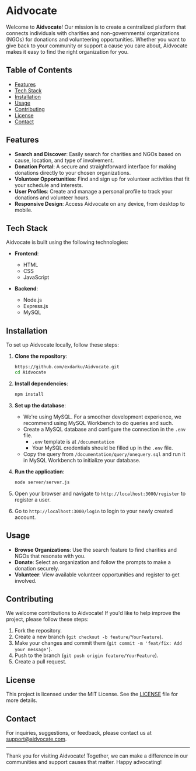 # Aidvocate

Welcome to **Aidvocate**! Our mission is to create a centralized platform that connects individuals with charities and non-governmental organizations (NGOs) for donations and volunteering opportunities. Whether you want to give back to your community or support a cause you care about, Aidvocate makes it easy to find the right organization for you.

## Table of Contents

- [Features](#features)
- [Tech Stack](#tech-stack)
- [Installation](#installation)
- [Usage](#usage)
- [Contributing](#contributing)
- [License](#license)
- [Contact](#contact)

## Features

- **Search and Discover**: Easily search for charities and NGOs based on cause, location, and type of involvement.
- **Donation Portal**: A secure and straightforward interface for making donations directly to your chosen organizations.
- **Volunteer Opportunities**: Find and sign up for volunteer activities that fit your schedule and interests.
- **User Profiles**: Create and manage a personal profile to track your donations and volunteer hours.
- **Responsive Design**: Access Aidvocate on any device, from desktop to mobile.

## Tech Stack

Aidvocate is built using the following technologies:

- **Frontend**: 
  - HTML
  - CSS
  - JavaScript

- **Backend**: 
  - Node.js
  - Express.js
  - MySQL

## Installation

To set up Aidvocate locally, follow these steps:

1. **Clone the repository**:
   ```bash
   https://github.com/exdarku/Aidvocate.git
   cd Aidvocate
   ```

2. **Install dependencies**:
   ```bash
   npm install
   ```

3. **Set up the database**:
   - We're using MySQL. For a smoother development experience, we recommend using MySQL Workbench to do queries and such.
   - Create a MySQL database and configure the connection in the `.env` file.
      - `.env` template is at `/documentation`
      - Your MySQL credentials should be filled up in the `.env` file.
   - Copy the query from `/documentation/query/onequery.sql` and run it in MySQL Workbench to initialize your database.
   

4. **Run the application**:
   ```bash
   node server/server.js
   ```

5. Open your browser and navigate to `http://localhost:3000/register` to register a user.

6. Go to `http://localhost:3000/login` to login to your newly created account.

## Usage

- **Browse Organizations**: Use the search feature to find charities and NGOs that resonate with you.
- **Donate**: Select an organization and follow the prompts to make a donation securely.
- **Volunteer**: View available volunteer opportunities and register to get involved.

## Contributing

We welcome contributions to Aidvocate! If you'd like to help improve the project, please follow these steps:

1. Fork the repository.
2. Create a new branch (`git checkout -b feature/YourFeature`).
3. Make your changes and commit them (`git commit -m 'feat/fix: Add your message'`).
4. Push to the branch (`git push origin feature/YourFeature`).
5. Create a pull request.

## License

This project is licensed under the MIT License. See the [LICENSE](LICENSE) file for more details.

## Contact

For inquiries, suggestions, or feedback, please contact us at [support@aidvocate.com](mailto:support@aidvocate.com).

---

Thank you for visiting Aidvocate! Together, we can make a difference in our communities and support causes that matter. Happy advocating!